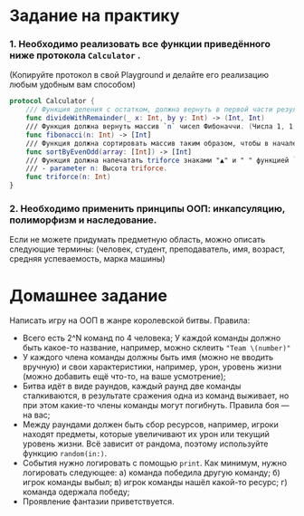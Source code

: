 # Задание на практику

### 1. Необходимо реализовать все функции приведённого ниже протокола `Calculator` .

(Копируйте протокол в свой Playground и делайте его реализацию любым удобным вам способом)

```swift
protocol Calculator {
    /// Функция деления с остатком, должна вернуть в первой части результат деления, во второй части остаток.
    func divideWithRemainder(_ x: Int, by y: Int) -> (Int, Int)
    /// Функция должна вернуть массив `n` чисел Фибоначчи. (Числа 1, 1, 2, 3, 5, 8 и т.д.)
    func fibonacci(n: Int) -> [Int]
    /// Функция должна сортировать массив таким образом, чтобы в начале массива были нечётные числа, а в конце — чётные. Сортировать сами числа внутри чётных-нечётных необязательно. 
    func sortByEvenOdd(array: [Int]) -> [Int]
    /// Функция должна напечатать triforce знаками "▲" и " " функцией `print`.
    /// - parameter n: Высота triforce.
    func triforce(n: Int)
}
```

### 2. Необходимо применить принципы ООП: инкапсуляцию, полиморфизм и наследование.

Если не можете придумать предметную область, можно описать следующие термины: (человек, студент, преподаватель, имя, возраст, средняя успеваемость, марка машины)

# Домашнее задание

Написать игру на ООП в жанре королевской битвы. Правила:

* Всего есть 2^N команд по 4 человека; У каждой команды должно быть какое-то название, например, можно склеить `"Team \(number)"`
* У каждого члена команды должны быть имя (можно не вводить вручную) и свои характеристики, например, урон, уровень жизни (можно добавить ещё что-то, на ваше усмотрение);
* Битва идёт в виде раундов, каждый раунд две команды сталкиваются, в результате сражения одна из команд выживает, но при этом какие-то члены команды могут погибнуть. Правила боя — на вас;
* Между раундами должен быть сбор ресурсов, например, игроки находят предметы, которые увеличивают их урон или текущий уровень жизни. Всё зависит от рандома, поэтому используйте функцию `random(in:)`.
* События нужно логировать с помощью `print`. Как минимум, нужно логировать следующее: а) команда победила другую команду; б) игрок команды выбыл; в) игрок команды нашёл какой-то ресурс; г) команда одержала победу;
* Проявление фантазии приветствуется. 

